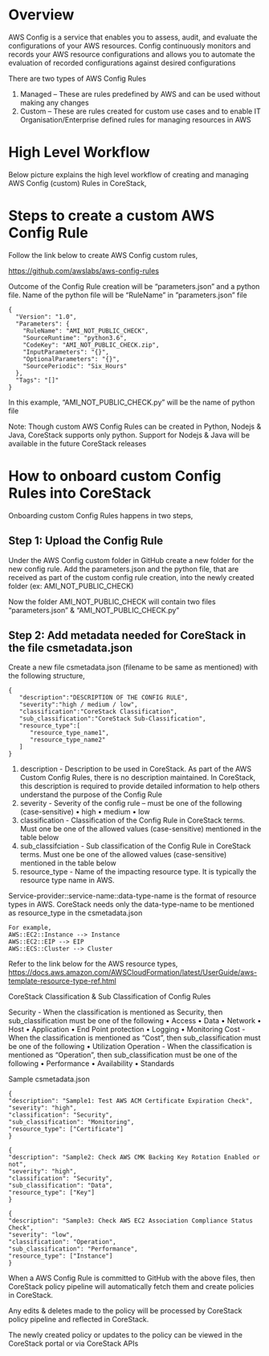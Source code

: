 <h1> Overview </h1>
AWS Config is a service that enables you to assess, audit, and evaluate the configurations of your AWS resources. Config continuously monitors and records your AWS resource configurations and allows you to automate the evaluation of recorded configurations against desired configurations

There are two types of AWS Config Rules

1.	Managed – These are rules predefined by AWS and can be used without making any changes
2.	Custom – These are rules created for custom use cases and to enable IT Organisation/Enterprise defined rules for managing resources in AWS

<h1> High Level Workflow </h1>

Below picture explains the high level workflow of creating and managing AWS Config (custom) Rules in CoreStack,

 
<h1> Steps to create a custom AWS Config Rule </h1>

Follow the link below to create AWS Config custom rules,

https://github.com/awslabs/aws-config-rules

Outcome of the Config Rule creation will be “parameters.json” and a python file. Name of the python file will be “RuleName” in ”parameters.json” file

	{
	  "Version": "1.0",
	  "Parameters": {
	    "RuleName": "AMI_NOT_PUBLIC_CHECK",
	    "SourceRuntime": "python3.6",
	    "CodeKey": "AMI_NOT_PUBLIC_CHECK.zip",
	    "InputParameters": "{}",
	    "OptionalParameters": "{}",
	    "SourcePeriodic": "Six_Hours"
	  },
	  "Tags": "[]"
	}

In this example, “AMI_NOT_PUBLIC_CHECK.py” will be the name of python file

Note: Though custom AWS Config Rules can be created in Python, Nodejs & Java, CoreStack supports only python. Support for Nodejs & Java will be available in the future CoreStack releases

<h1> How to onboard custom Config Rules into CoreStack </h1>

Onboarding custom Config Rules happens in two steps,

<h2> Step 1: Upload the Config Rule </h2>

Under the AWS Config custom folder in GitHub create a new folder for the new config rule. Add the parameters.json and the python file, that are received as part of the custom config rule creation, into the newly created folder (ex: AMI_NOT_PUBLIC_CHECK)

Now the folder AMI_NOT_PUBLIC_CHECK will contain two files “parameters.json” & “AMI_NOT_PUBLIC_CHECK.py”

<h2> Step 2: Add metadata needed for CoreStack in the file csmetadata.json </h2>
Create a new file csmetadata.json (filename to be same as mentioned) with the following structure,

	{
	   "description":"DESCRIPTION OF THE CONFIG RULE",
	   "severity":"high / medium / low",
	   "classification":"CoreStack Classification",
	   "sub_classification":"CoreStack Sub-Classification",
	   "resource_type":[
	      "resource_type_name1",
	      "resource_type_name2"
	   ]
	}

1. description - Description to be used in CoreStack. As part of the AWS Custom Config Rules, there is no description maintained. In CoreStack, this description is required to provide detailed information to help others understand the purpose of the Config Rule
2. severity - Severity of the config rule – must be one of the following (case-sensitive)
	• high
	• medium
	• low
3. classification - Classification of the Config Rule in CoreStack terms. Must one be one of the allowed values (case-sensitive) mentioned in the table below
4. sub_classifciation - Sub classification of the Config Rule in CoreStack terms. Must one be one of the allowed values (case-sensitive) mentioned in the table below
5. resource_type - Name of the impacting resource type. It is typically the resource type name in AWS.

Service-provider::service-name::data-type-name is the format of resource types in AWS. CoreStack needs only the data-type-name to be mentioned as resource_type in the csmetadata.json

	For example, 
	AWS::EC2::Instance --> Instance
	AWS::EC2::EIP --> EIP
	AWS::ECS::Cluster --> Cluster

Refer to the link below for the AWS resource types,
https://docs.aws.amazon.com/AWSCloudFormation/latest/UserGuide/aws-template-resource-type-ref.html



CoreStack Classification & Sub Classification of Config Rules

Security - When the classification is mentioned as Security, then sub_classification must be one of the following
	• Access
	• Data
	• Network
	• Host
	• Application
	• End Point protection
	• Logging
	• Monitoring
Cost - When the classification is mentioned as “Cost”, then sub_classification must be one of the following
	• Utilization
Operation - When the classification is mentioned as “Operation”, then sub_classification must be one of the following
	• Performance
	• Availability
	• Standards

Sample csmetadata.json

	{
	"description": "Sample1: Test AWS ACM Certificate Expiration Check",
	"severity": "high",
	"classification": "Security",
	"sub_classification": "Monitoring",
	"resource_type": ["Certificate"]	
	}

	{
	"description": "Sample2: Check AWS CMK Backing Key Rotation Enabled or not",
	"severity": "high",
	"classification": "Security",
	"sub_classification": "Data",
	"resource_type": ["Key"]	
	}

	{
	"description": "Sample3: Check AWS EC2 Association Compliance Status Check",
	"severity": "low",
	"classification": "Operation",
	"sub_classification": "Performance",
	"resource_type": ["Instance"]	
	}

When a AWS Config Rule is committed to GitHub with the above files, then CoreStack policy pipeline will automatically fetch them and create policies in CoreStack.

Any edits & deletes made to the policy will be processed by CoreStack policy pipeline and reflected in CoreStack. 

The newly created policy or updates to the policy can be viewed in the CoreStack portal or via CoreStack APIs
